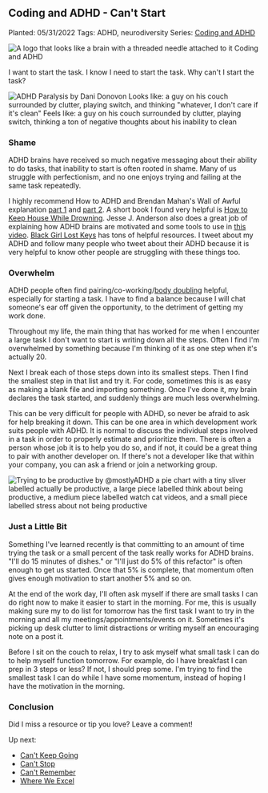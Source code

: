 ## Coding and ADHD - Can't Start

Planted: 05/31/2022
Tags: ADHD, neurodiversity
Series: [Coding and ADHD](/series.html?series=ADHD)

![A logo that looks like a brain with a threaded needle attached to it Coding and ADHD](https://images.abbeyperini.com/ADHD-series/coding&adhd.png)

I want to start the task. I know I need to start the task. Why can't I start the task?

![ADHD Paralysis by Dani Donovon Looks like: a guy on his couch surrounded by clutter, playing switch, and thinking "whatever, I don't care if it's clean" Feels like: a guy on his couch surrounded by clutter, playing switch, thinking a ton of negative thoughts about his inability to clean](https://images.abbeyperini.com/ADHD-series/paralysis.jpeg)

### Shame

ADHD brains have received so much negative messaging about their ability to do tasks, that inability to start is often rooted in shame. Many of us struggle with perfectionism, and no one enjoys trying and failing at the same task repeatedly.

I highly recommend How to ADHD and Brendan Mahan's Wall of Awful explanation [part 1](https://www.youtube.com/watch?v=Uo08uS904Rg) and [part 2](https://www.youtube.com/watch?v=hlObsAeFNVk). A short book I found very helpful is [How to Keep House While Drowning](https://www.simonandschuster.com/books/How-to-Keep-House-While-Drowning/KC-Davis/9781668002841). Jesse J. Anderson also does a great job of explaining how ADHD brains are motivated and some tools to use in [this video](https://www.youtube.com/watch?v=JsT3KPYJFl4&t=52s). [Black Girl Lost Keys](https://blackgirllostkeys.com/) has tons of helpful resources. I tweet about my ADHD and follow many people who tweet about their ADHD because it is very helpful to know other people are struggling with these things too.

### Overwhelm

ADHD people often find pairing/co-working/[body doubling](https://www.medicalnewstoday.com/articles/body-doubling-adhd) helpful, especially for starting a task. I have to find a balance because I will chat someone's ear off given the opportunity, to the detriment of getting my work done.

Throughout my life, the main thing that has worked for me when I encounter a large task I don't want to start is writing down all the steps. Often I find I'm overwhelmed by something because I'm thinking of it as one step when it's actually 20.

Next I break each of those steps down into its smallest steps. Then I find the smallest step in that list and try it. For code, sometimes this is as easy as making a blank file and importing something. Once I've done it, my brain declares the task started, and suddenly things are much less overwhelming.

This can be very difficult for people with ADHD, so never be afraid to ask for help breaking it down. This can be one area in which development work suits people with ADHD. It is normal to discuss the individual steps involved in a task in order to properly estimate and prioritize them. There is often a person whose job it is to help you do so, and if not, it could be a great thing to pair with another developer on. If there's not a developer like that within your company, you can ask a friend or join a networking group.

![Trying to be productive by @mostlyADHD a pie chart with a tiny sliver labelled actually be productive, a large piece labelled think about being productive, a medium piece labelled watch cat videos, and a small piece labelled stress about not being productive](https://images.abbeyperini.com/ADHD-series/pie.jpeg)

### Just a Little Bit

Something I've learned recently is that committing to an amount of time trying the task or a small percent of the task really works for ADHD brains. "I'll do 15 minutes of dishes." or "I'll just do 5% of this refactor" is often enough to get us started. Once that 5% is complete, that momentum often gives enough motivation to start another 5% and so on.

At the end of the work day, I'll often ask myself if there are small tasks I can do right now to make it easier to start in the morning. For me, this is usually making sure my to do list for tomorrow has the first task I want to try in the morning and all my meetings/appointments/events on it. Sometimes it's picking up desk clutter to limit distractions or writing myself an encouraging note on a post it.

Before I sit on the couch to relax, I try to ask myself what small task I can do to help myself function tomorrow. For example, do I have breakfast I can prep in 3 steps or less? If not, I should prep some. I'm trying to find the smallest task I can do while I have some momentum, instead of hoping I have the motivation in the morning.

### Conclusion

Did I miss a resource or tip you love? Leave a comment!

Up next:

- [Can't Keep Going](/blog.html?blog=ADHD-3)
- [Can't Stop](/blog.html?blog=ADHD-4)
- [Can't Remember](/blog.html?blog=ADHD-5)
- [Where We Excel](/blog.html?blog=ADHD-6)
